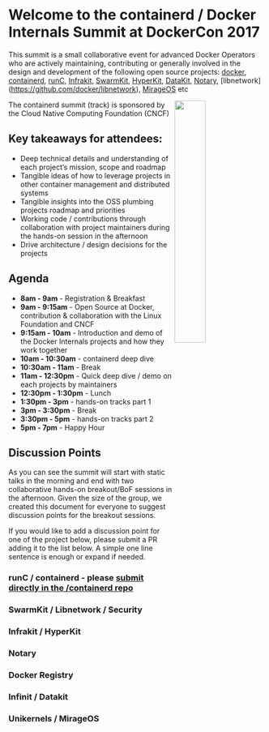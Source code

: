 # Welcome to the containerd / Docker Internals Summit at DockerCon 2017

This summit is a small collaborative event for advanced Docker Operators who are actively maintaining, contributing or generally involved in the design and development of the following open source projects: [docker](https://github.com/docker/docker), [containerd](https://github.com/containerd), [runC](https://github.com/opencontainers/runc), [Infrakit](https://github.com/docker/infrakit), [SwarmKit](https://github.com/docker/swarmkit), [HyperKit](https://github.com/docker/hyperkit), [DataKit](https://github.com/docker/datakit), [Notary](https://github.com/docker/notary), [libnetwork] (https://github.com/docker/libnetwork), [MirageOS](https://github.com/mirage/mirage) etc

<img align="right"  width="35%" height="35%" src="http://2017.dockercon.com/wp-content/uploads/sites/3/2017/03/logo_cncf.png">
The containerd summit (track) is sponsored by the Cloud Native Computing Foundation (CNCF)

## Key takeaways for attendees:

- Deep technical details and understanding of each project’s mission, scope and roadmap
- Tangible ideas of how to leverage projects in other container management and distributed systems	   
- Tangible insights into the OSS plumbing projects roadmap and priorities
- Working code / contributions through collaboration with project maintainers during the hands-on session in the afternoon
- Drive architecture / design decisions for the projects

## Agenda

- **8am - 9am** - Registration & Breakfast
- **9am - 9:15am** - Open Source at Docker, contribution & collaboration with the Linux Foundation and CNCF 
- **9:15am - 10am** - Introduction and demo of the Docker Internals projects and how they work together
- **10am - 10:30am** - containerd deep dive 
- **10:30am - 11am** - Break
- **11am - 12:30pm** - Quick deep dive / demo on each projects by maintainers
- **12:30pm - 1:30pm** - Lunch
- **1:30pm - 3pm** - hands-on tracks part 1
- **3pm - 3:30pm** - Break
- **3:30pm - 5pm** - hands-on tracks part 2
- **5pm - 7pm** - Happy Hour 

## Discussion Points

As you can see the summit will start with static talks in the morning and end with two collaborative hands-on breakout/BoF sessions in the afternoon. Given the size of the group, we created this document for everyone to suggest discussion points for the breakout sessions.

If you would like to add a discussion point for one of the project below, please submit a PR adding it to the list below. A simple one line sentence is enough or expand if needed.

### runC / containerd - please [submit directly in the /containerd repo](https://github.com/containerd/containerd/blob/master/docs/dockercon-summit.md)
### SwarmKit / Libnetwork / Security
### Infrakit / HyperKit  
### Notary 
### Docker Registry 
### Infinit / Datakit
### Unikernels / MirageOS 
